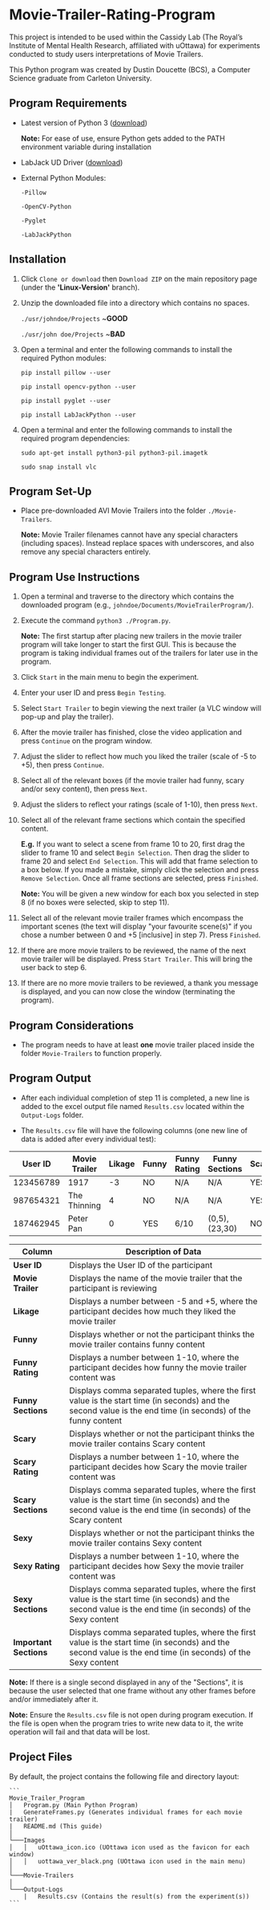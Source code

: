 # Movie-Trailer-Rating-Program

This project is intended to be used within the Cassidy Lab (The Royal’s Institute of Mental Health Research, affiliated with uOttawa) for experiments conducted to study users interpretations of Movie Trailers.

This Python program was created by Dustin Doucette (BCS), a Computer Science graduate from Carleton University.

## Program Requirements

* Latest version of Python 3 ([download](https://www.python.org/downloads/))

    **Note:** For ease of use, ensure Python gets added to the PATH environment variable during installation

* LabJack UD Driver ([download](https://labjack.com/support/software/installers/ud))

* External Python Modules:

      -Pillow
        
      -OpenCV-Python
        
      -Pyglet
      
      -LabJackPython

## Installation

1. Click `Clone or download` then `Download ZIP` on the main repository page (under the **'Linux-Version'** branch).

2. Unzip the downloaded file into a directory which contains no spaces. 
   
    `./usr/johndoe/Projects`    ~**GOOD**    
    
    `./usr/john doe/Projects`   ~**BAD**
    
3. Open a terminal and enter the following commands to install the required Python modules:

    `pip install pillow --user`

    `pip install opencv-python --user`

    `pip install pyglet --user`

    `pip install LabJackPython --user`

4. Open a terminal and enter the following commands to install the required program dependencies:

    `sudo apt-get install python3-pil python3-pil.imagetk`

    `sudo snap install vlc`

## Program Set-Up

* Place pre-downloaded AVI Movie Trailers into the folder `./Movie-Trailers`.

    **Note:** Movie Trailer filenames cannot have any special characters (including spaces). Instead replace spaces with underscores, and also remove any special characters entirely.

## Program Use Instructions

1. Open a terminal and traverse to the directory which contains the downloaded program (e.g., `johndoe/Documents/MovieTrailerProgram/`).

2. Execute the command `python3 ./Program.py`.

    **Note:** The first startup after placing new trailers in the movie trailer program will take longer to start the first GUI. This is because the program is taking individual frames out of the trailers for later use in the program.

3. Click `Start` in the main menu to begin the experiment.

4. Enter your user ID and press `Begin Testing`.

5. Select `Start Trailer` to begin viewing the next trailer (a VLC window will pop-up and play the trailer).

6. After the movie trailer has finished, close the video application and press `Continue` on the program window.

7. Adjust the slider to reflect how much you liked the trailer (scale of -5 to +5), then press `Continue`.

8. Select all of the relevant boxes (if the movie trailer had funny, scary and/or sexy content), then press `Next`.

9. Adjust the sliders to reflect your ratings (scale of 1-10), then press `Next`.

10. Select all of the relevant frame sections which contain the specified content. 

    **E.g.** If you want to select a scene from frame 10 to 20, first drag the slider to frame 10 and select `Begin Selection`. Then drag the slider to frame 20 and select `End Selection`. This will add that frame selection to a box below. If you made a mistake, simply click the selection and press `Remove Selection`. Once all frame sections are selected, press `Finished`.

    **Note:** You will be given a new window for each box you selected in step 8 (if no boxes were selected, skip to step 11).

11. Select all of the relevant movie trailer frames which encompass the important scenes (the text will display "your favourite scene(s)" if you chose a number between 0 and +5 [inclusive] in step 7). Press `Finished`.

12. If there are more movie trailers to be reviewed, the name of the next movie trailer will be displayed. Press `Start Trailer`. This will bring the user back to step 6.

13. If there are no more movie trailers to be reviewed, a thank you message is displayed, and you can now close the window (terminating the program).

## Program Considerations

* The program needs to have at least **one** movie trailer placed inside the folder `Movie-Trailers` to function properly.

## Program Output

* After each individual completion of step 11 is completed, a new line is added to the excel output file named `Results.csv` located within the `Output-Logs` folder.

* The `Results.csv` file will have the following columns (one new line of data is added after every individual test):

| User ID   | Movie Trailer | Likage | Funny | Funny Rating | Funny Sections | Scary | Scary Rating | Scary Sections | Sexy | Sexy Rating | Sexy Sections    | Important Sections |
| --------- | ------------- | ------ | ----- | ------------ | -------------- | ----- | ------------ | -------------- | ---- | ----------- | ---------------- | ------------------ |
| 123456789 | 1917          | -3     | NO    | N/A          | N/A            | YES   | 8/10         | (14,19)        | NO   | N/A         | N/A              | N/A                |
| 987654321 | The Thinning  | 4      | NO    | N/A          | N/A            | YES   | 5/10         | (34,38)        | YES  | 3/10        | (12,21), (26,35) | (12,21), (26,35)   |
| 187462945 | Peter Pan     | 0      | YES   | 6/10         | (0,5), (23,30) | NO    | N/A          | N/A            | NO   | N/A         | N/A              | N/A                |

| Column                 | Description of Data                                          |
| ---------------------- | ------------------------------------------------------------ |
| **User ID**            | Displays the User ID of the participant                      |
| **Movie Trailer**      | Displays the name of the movie trailer that the participant is reviewing |
| **Likage**             | Displays a number between -5 and +5, where the participant decides how much they liked the movie trailer |
| **Funny**              | Displays whether or not the participant thinks the movie trailer contains funny content |
| **Funny Rating**       | Displays a number between 1-10, where the participant decides how funny the movie trailer content was |
| **Funny Sections**     | Displays comma separated tuples, where the first value is the start time (in seconds) and the second value is the end time (in seconds) of the funny content |
| **Scary**              | Displays whether or not the participant thinks the movie trailer contains Scary content |
| **Scary Rating**       | Displays a number between 1-10, where the participant decides how Scary the movie trailer content was |
| **Scary Sections**     | Displays comma separated tuples, where the first value is the start time (in seconds) and the second value is the end time (in seconds) of the Scary content |
| **Sexy**               | Displays whether or not the participant thinks the movie trailer contains Sexy content |
| **Sexy Rating**        | Displays a number between 1-10, where the participant decides how Sexy the movie trailer content was |
| **Sexy Sections**      | Displays comma separated tuples, where the first value is the start time (in seconds) and the second value is the end time (in seconds) of the Sexy content |
| **Important Sections** | Displays comma separated tuples, where the first value is the start time (in seconds) and the second value is the end time (in seconds) of the Sexy content |

  **Note:** If there is a single second displayed in any of the "Sections", it is because the user selected that one frame without any other frames before and/or immediately after it.
    
  **Note:** Ensure the `Results.csv` file is not open during program execution. If the file is open when the program tries to write new data to it, the write operation will fail and that data will be lost.

## Project Files

By default, the project contains the following file and directory layout:

    ```
    Movie_Trailer_Program
    │   Program.py (Main Python Program)
    |   GenerateFrames.py (Generates individual frames for each movie trailer)
    |   README.md (This guide)
    │
    └───Images
    │   │   uOttawa_icon.ico (UOttawa icon used as the favicon for each window)
    │   │   uottawa_ver_black.png (UOttawa icon used in the main menu)
    │
    └───Movie-Trailers
    │
    └───Output-Logs
        |   Results.csv (Contains the result(s) from the experiment(s))
    ```

